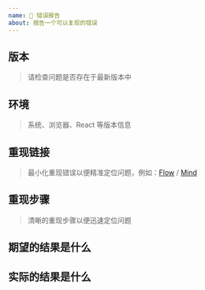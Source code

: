 ```yaml
---
name: 🐛 错误报告
about: 报告一个可以复现的错误
---
```


## 版本

> 请检查问题是否存在于最新版本中

## 环境

> 系统、浏览器、React 等版本信息

## 重现链接

> 最小化重现错误以便精准定位问题，例如：[Flow](https://codesandbox.io/s/m2v96ok1p) / [Mind](https://codesandbox.io/s/1z6vp25xz3)

## 重现步骤

> 清晰的重现步骤以便迅速定位问题

## 期望的结果是什么

## 实际的结果是什么
